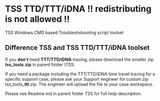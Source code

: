 # TSS TTD/TTT/iDNA !! redistributing is not allowed !!
TSS Windows CMD based Troubleshshooting script toolset 

## Difference TSS and TSS TTD/TTT/iDNA toolset
If you **don't** need **TTT/TTD/iDNA** tracing, please download the smaller zip **tss_tools.zip** in parent folder \TSS. 

If you need a package including the TTT/TTD/iDNA time travel tracing for a specific support case, please ask your Support engineer for custom zip tss_tools_**ttt**.zip.
The engineer will upload the file to your case workspace.

Please see Readme.md in parent folder TSS for full help description.

